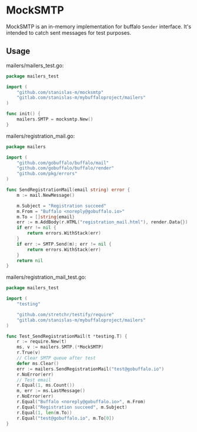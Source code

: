MockSMTP
========

MockSMTP is an in-memory implementation for buffalo `Sender` interface. It's intended to catch sent messages for test purposes.

Usage
-----

mailers/mailers_test.go:
```go
package mailers_test

import (
	"github.com/stanislas-m/mocksmtp"
	"gitlab.com/stanislas-m/mybuffaloproject/mailers"
)

func init() {
	mailers.SMTP = mocksmtp.New()
}

```

mailers/registration_mail.go:
```go
package mailers

import (
	"github.com/gobuffalo/buffalo/mail"
	"github.com/gobuffalo/buffalo/render"
	"github.com/pkg/errors"
)

func SendRegistrationMail(email string) error {
	m := mail.NewMessage()

	m.Subject = "Registration succeed"
	m.From = "Buffalo <noreply@gobuffalo.io>"
	m.To = []string{email}
	err := m.AddBody(r.HTML("registration_mail.html"), render.Data{})
	if err != nil {
		return errors.WithStack(err)
	}
	if err := SMTP.Send(m); err != nil {
		return errors.WithStack(err)
	}
	return nil
}

```

mailers/registration_mail_test.go:
```go
package mailers_test

import (
	"testing"

	"github.com/stretchr/testify/require"
	"gitlab.com/stanislas-m/mybuffaloproject/mailers"
)

func Test_SendRegistrationMail(t *testing.T) {
    r := require.New(t)
	ms, v := mailers.SMTP.(*MockSMTP)
    r.True(v)
    // Clear SMTP queue after test
	defer ms.Clear()
	err := mailers.SendRegistrationMail("test@gobuffalo.io")
    r.NoError(err)
    // Test email
	r.Equal(1, ms.Count())
	m, err := ms.LastMessage()
	r.NoError(err)
	r.Equal("Buffalo <noreply@gobuffalo.io>", m.From)
	r.Equal("Registration succeed", m.Subject)
	r.Equal(1, len(m.To))
	r.Equal("test@gobuffalo.io", m.To[0])
}
```